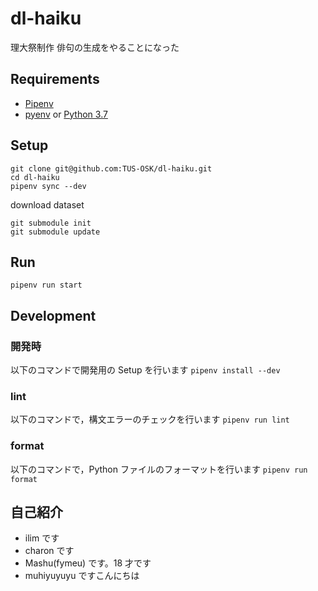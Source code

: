 # dl-haiku

理大祭制作
俳句の生成をやることになった

## Requirements

- [Pipenv](https://pipenv-ja.readthedocs.io/ja/translate-ja/install.html#installing-pipenv)
- [pyenv](https://github.com/pyenv/pyenv) or [Python 3.7](https://www.python.org/downloads/)

## Setup

```sh=
git clone git@github.com:TUS-OSK/dl-haiku.git
cd dl-haiku
pipenv sync --dev
```

download dataset

```sh=
git submodule init
git submodule update
```

## Run

```sh=
pipenv run start
```

## Development

### 開発時

以下のコマンドで開発用の Setup を行います
`pipenv install --dev`

### lint

以下のコマンドで，構文エラーのチェックを行います
`pipenv run lint`

### format

以下のコマンドで，Python ファイルのフォーマットを行います
`pipenv run format`

## 自己紹介

- ilim です
- charon です
- Mashu(fymeu) です。18 才です
- muhiyuyuyu ですこんにちは
